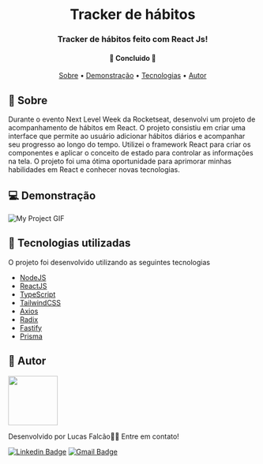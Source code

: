 <h1 align="center">
    Tracker de hábitos
</h1>

<h3 align="center">Tracker de hábitos feito com React Js!</h3>

<h4 align="center"> 
	🚧  Concluido  🚧
</h4>

<p align="center">
 <a href="#-sobre">Sobre</a> •
 <a href="#-demonstração">Demonstração</a> •
 <a href="#-tecnologias-utilizadas">Tecnologias</a> • 
 <a href="#-autor">Autor</a>
</p>

## 🔖 Sobre 

Durante o evento Next Level Week da Rocketseat, desenvolvi um projeto de acompanhamento de hábitos em React. O projeto consistiu em criar uma interface que permite ao usuário adicionar hábitos diários e acompanhar seu progresso ao longo do tempo. Utilizei o framework React para criar os componentes e aplicar o conceito de estado para controlar as informações na tela. O projeto foi uma ótima oportunidade para aprimorar minhas habilidades em React e conhecer novas tecnologias. 


## 💻 Demonstração

<img src="https://user-images.githubusercontent.com/61370784/222927244-65951e13-3ecd-4aaf-ba1f-6be9b8e59b12.gif" alt="My Project GIF">


## 🚀 Tecnologias utilizadas 

O projeto foi desenvolvido utilizando as seguintes tecnologias


- [NodeJS](https://nodejs.org/)
- [ReactJS](https://reactjs.org/)
- [TypeScript](https://www.typescriptlang.org/)
- [TailwindCSS](https://tailwindcss.com/)
- [Axios](https://axios-http.com/docs/intro)
- [Radix](https://www.radix-ui.com/)
- [Fastify](https://www.fastify.io/)
- [Prisma](https://www.prisma.io/)


## 🦸 Autor 

<a href="https://www.linkedin.com/in/lfalcaolopes/">
 <img src="https://user-images.githubusercontent.com/61370784/222877359-3b5bb1e2-2db1-4def-9a6b-d94ca5dece1e.png" width="100px;" alt=""/>
</a><br>

Desenvolvido por Lucas Falcão👋🏽 Entre em contato!

[![Linkedin Badge](https://img.shields.io/badge/-Lucas_Falcão-blue?style=flat-square&logo=Linkedin&logoColor=white&link=https://www.linkedin.com/in/lfalcaolopes/)](https://www.linkedin.com/in/lfalcaolopes/) 
[![Gmail Badge](https://img.shields.io/badge/-lfalcaolopes@gmail.com-c14438?style=flat-square&logo=Gmail&logoColor=white&link=mailto:lfalcaolopes@gmail.com)](mailto:lfalcaolopes@gmail.com)
